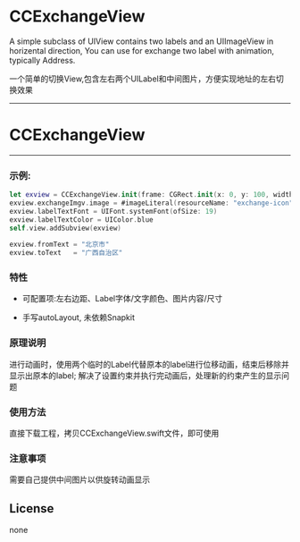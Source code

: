 
# CCExchangeView
A simple subclass of UIView contains two labels and an UIImageView in horizental direction, You can use for exchange two label with animation, typically Address.

一个简单的切换View,包含左右两个UILabel和中间图片，方便实现地址的左右切换效果

---
# CCExchangeView
-------------


### 示例:  
```swift
let exview = CCExchangeView.init(frame: CGRect.init(x: 0, y: 100, width: UIScreen.main.bounds.width, height: 100))
exview.exchangeImgv.image = #imageLiteral(resourceName: "exchange-icon")
exview.labelTextFont = UIFont.systemFont(ofSize: 19)
exview.labelTextColor = UIColor.blue
self.view.addSubview(exview)
        
exview.fromText = "北京市"
exview.toText   = "广西自治区"
```

### 特性
- 可配置项:左右边距、Label字体/文字颜色、图片内容/尺寸

- 手写autoLayout, 未依赖Snapkit

### 原理说明
进行动画时，使用两个临时的Label代替原本的label进行位移动画，结束后移除并显示出原本的label;
解决了设置约束并执行完动画后，处理新的约束产生的显示问题

### 使用方法
直接下载工程，拷贝CCExchangeView.swift文件，即可使用

### 注意事项
需要自己提供中间图片以供旋转动画显示


## License
none


